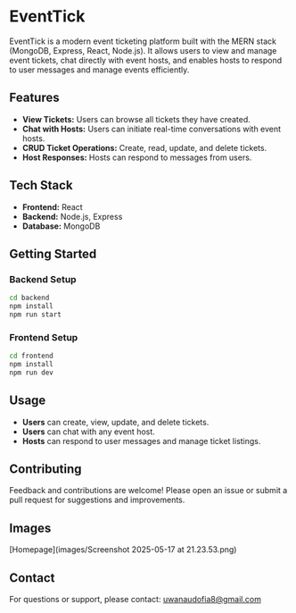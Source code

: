 # EventTick

EventTick is a modern event ticketing platform built with the MERN stack (MongoDB, Express, React, Node.js). It allows users to view and manage event tickets, chat directly with event hosts, and enables hosts to respond to user messages and manage events efficiently.

## Features

- **View Tickets:** Users can browse all tickets they have created.
- **Chat with Hosts:** Users can initiate real-time conversations with event hosts.
- **CRUD Ticket Operations:** Create, read, update, and delete tickets.
- **Host Responses:** Hosts can respond to messages from users.

## Tech Stack

- **Frontend:** React
- **Backend:** Node.js, Express
- **Database:** MongoDB

## Getting Started

### Backend Setup

```bash
cd backend
npm install
npm run start
```

### Frontend Setup

```bash
cd frontend
npm install
npm run dev
```

## Usage

- **Users** can create, view, update, and delete tickets.
- **Users** can chat with any event host.
- **Hosts** can respond to user messages and manage ticket listings.

## Contributing

Feedback and contributions are welcome! Please open an issue or submit a pull request for suggestions and improvements.

## Images
[Homepage](images/Screenshot 2025-05-17 at 21.23.53.png)


## Contact

For questions or support, please contact: [uwanaudofia8@gmail.com](mailto:uwanaudofia8@gmail.com)
